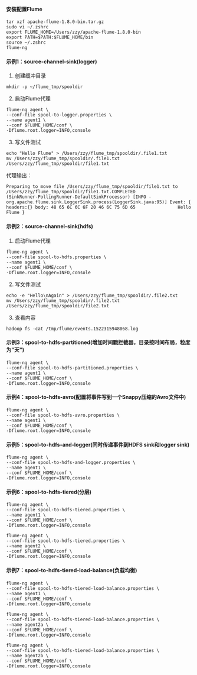 #### 安装配置Flume
```
tar xzf apache-flume-1.8.0-bin.tar.gz
sudo vi ~/.zshrc
export FLUME_HOME=/Users/zzy/apache-flume-1.8.0-bin
export PATH=$PATH:$FLUME_HOME/bin
source ~/.zshrc
flume-ng
```

#### 示例1：source-channel-sink(logger)
1. 创建缓冲目录
```
mkdir -p ~/flume_tmp/spooldir
```

2. 启动Flume代理
```
flume-ng agent \
--conf-file spool-to-logger.properties \
--name agent1 \
--conf $FLUME_HOME/conf \
-Dflume.root.logger=INFO,console
```

3. 写文件测试
```
echo "Hello Flume" > /Users/zzy/flume_tmp/spooldir/.file1.txt
mv /Users/zzy/flume_tmp/spooldir/.file1.txt /Users/zzy/flume_tmp/spooldir/file1.txt
```
代理输出：
```
Preparing to move file /Users/zzy/flume_tmp/spooldir/file1.txt to /Users/zzy/flume_tmp/spooldir/file1.txt.COMPLETED
(SinkRunner-PollingRunner-DefaultSinkProcessor) [INFO - org.apache.flume.sink.LoggerSink.process(LoggerSink.java:95)] Event: { headers:{} body: 48 65 6C 6C 6F 20 46 6C 75 6D 65                Hello Flume }
```

#### 示例2：source-channel-sink(hdfs)
1. 启动Flume代理
```
flume-ng agent \
--conf-file spool-to-hdfs.properties \
--name agent1 \
--conf $FLUME_HOME/conf \
-Dflume.root.logger=INFO,console
```

2. 写文件测试
```
echo -e "Hello\nAgain" > /Users/zzy/flume_tmp/spooldir/.file2.txt
mv /Users/zzy/flume_tmp/spooldir/.file2.txt /Users/zzy/flume_tmp/spooldir/file2.txt
```

3. 查看内容
```
hadoop fs -cat /tmp/flume/events.1522315948068.log
```

#### 示例3：spool-to-hdfs-partitioned(增加时间戳拦截器，目录按时间布局，粒度为"天")
```
flume-ng agent \
--conf-file spool-to-hdfs-partitioned.properties \
--name agent1 \
--conf $FLUME_HOME/conf \
-Dflume.root.logger=INFO,console
```

#### 示例4：spool-to-hdfs-avro(配置将事件写到一个Snappy压缩的Avro文件中)
```
flume-ng agent \
--conf-file spool-to-hdfs-avro.properties \
--name agent1 \
--conf $FLUME_HOME/conf \
-Dflume.root.logger=INFO,console
```

#### 示例5：spool-to-hdfs-and-logger(同时传递事件到HDFS sink和logger sink)
```
flume-ng agent \
--conf-file spool-to-hdfs-and-logger.properties \
--name agent1 \
--conf $FLUME_HOME/conf \
-Dflume.root.logger=INFO,console
```

#### 示例6：spool-to-hdfs-tiered(分层)
```
flume-ng agent \
--conf-file spool-to-hdfs-tiered.properties \
--name agent1 \
--conf $FLUME_HOME/conf \
-Dflume.root.logger=INFO,console
```

```
flume-ng agent \
--conf-file spool-to-hdfs-tiered.properties \
--name agent2 \
--conf $FLUME_HOME/conf \
-Dflume.root.logger=INFO,console
```

#### 示例7：spool-to-hdfs-tiered-load-balance(负载均衡)
```
flume-ng agent \
--conf-file spool-to-hdfs-tiered-load-balance.properties \
--name agent1 \
--conf $FLUME_HOME/conf \
-Dflume.root.logger=INFO,console
```

```
flume-ng agent \
--conf-file spool-to-hdfs-tiered-load-balance.properties \
--name agent2a \
--conf $FLUME_HOME/conf \
-Dflume.root.logger=INFO,console
```

```
flume-ng agent \
--conf-file spool-to-hdfs-tiered-load-balance.properties \
--name agent2b \
--conf $FLUME_HOME/conf \
-Dflume.root.logger=INFO,console
```